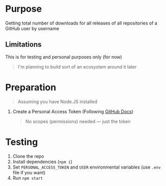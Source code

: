 # Purpose

Getting total number of downloads
for all releases
of all repositories
of a GitHub user
by username

## Limitations

This is for testing and personal purposes only (for now)

> I'm planning to build sort of an ecosystem around it later

# Preparation

> Assuming you have Node.JS installed

1. Create a Personal Access Token (Following [GitHub Docs](https://docs.github.com/en/authentication/keeping-your-account-and-data-secure/creating-a-personal-access-token))
   > No scopes (permissions) needed — just the token

# Testing

1. Clone the repo
2. Install dependencies (`npm i`)
3. Set `PERSONAL_ACCESS_TOKEN` and `USER` environmental variables (use `.env` file if you want)
4. Run `npm start`
